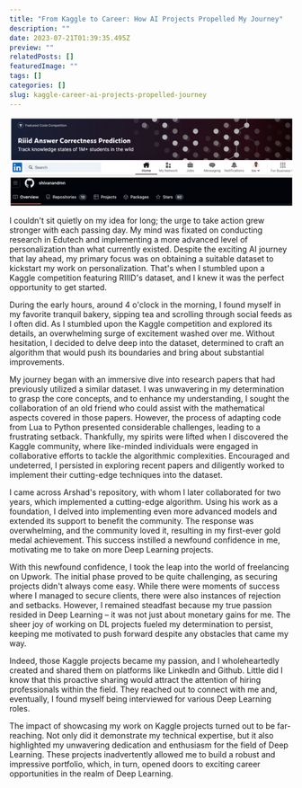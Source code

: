 ```yaml
---
title: "From Kaggle to Career: How AI Projects Propelled My Journey"
description: ""
date: 2023-07-21T01:39:35.495Z
preview: ""
relatedPosts: []
featuredImage: ""
tags: []
categories: []
slug: kaggle-career-ai-projects-propelled-journey
---
```


![](/assets/from-kaggle-to-career-how-ai-projects-propelled-my-journey/first_job_feature.png)

I couldn't sit quietly on my idea for long; the urge to take action grew stronger with each passing day. My mind was fixated on conducting research in Edutech and implementing a more advanced level of personalization than what currently existed. Despite the exciting AI journey that lay ahead, my primary focus was on obtaining a suitable dataset to kickstart my work on personalization. That's when I stumbled upon a Kaggle competition featuring RIIID's dataset, and I knew it was the perfect opportunity to get started.



During the early hours, around 4 o'clock in the morning, I found myself in my favorite tranquil bakery, sipping tea and scrolling through social feeds as I often did. As I stumbled upon the Kaggle competition and explored its details, an overwhelming surge of excitement washed over me. Without hesitation, I decided to delve deep into the dataset, determined to craft an algorithm that would push its boundaries and bring about substantial improvements.

My journey began with an immersive dive into research papers that had previously utilized a similar dataset. I was unwavering in my determination to grasp the core concepts, and to enhance my understanding, I sought the collaboration of an old friend who could assist with the mathematical aspects covered in those papers. However, the process of adapting code from Lua to Python presented considerable challenges, leading to a frustrating setback. Thankfully, my spirits were lifted when I discovered the Kaggle community, where like-minded individuals were engaged in collaborative efforts to tackle the algorithmic complexities. Encouraged and undeterred, I persisted in exploring recent papers and diligently worked to implement their cutting-edge techniques into the dataset.

I came across Arshad's repository, with whom I later collaborated for two years, which implemented a cutting-edge algorithm. Using his work as a foundation, I delved into implementing even more advanced models and extended its support to benefit the community. The response was overwhelming, and the community loved it, resulting in my first-ever gold medal achievement. This success instilled a newfound confidence in me, motivating me to take on more Deep Learning projects.

With this newfound confidence, I took the leap into the world of freelancing on Upwork. The initial phase proved to be quite challenging, as securing projects didn't always come easy. While there were moments of success where I managed to secure clients, there were also instances of rejection and setbacks. However, I remained steadfast because my true passion resided in Deep Learning – it was not just about monetary gains for me. The sheer joy of working on DL projects fueled my determination to persist, keeping me motivated to push forward despite any obstacles that came my way.

Indeed, those Kaggle projects became my passion, and I wholeheartedly created and shared them on platforms like LinkedIn and Github. Little did I know that this proactive sharing would attract the attention of hiring professionals within the field. They reached out to connect with me and, eventually, I found myself being interviewed for various Deep Learning roles.

The impact of showcasing my work on Kaggle projects turned out to be far-reaching. Not only did it demonstrate my technical expertise, but it also highlighted my unwavering dedication and enthusiasm for the field of Deep Learning. These projects inadvertently allowed me to build a robust and impressive portfolio, which, in turn, opened doors to exciting career opportunities in the realm of Deep Learning.
